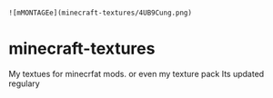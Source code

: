                                                                                    ![mMONTAGEe](minecraft-textures/4UB9Cung.png)
# minecraft-textures
My textues for minecrfat mods. or even my texture pack
Its updated regulary
